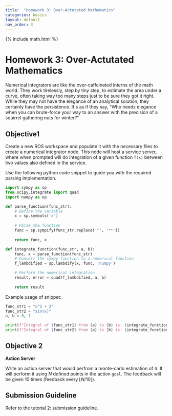 ```yaml
---
title:  "Homework 3: Over-Actutated Mathematics"
categories: basics
layout: default
nav_order: 3
---
```


{% include math.html %}

# Homework 3: Over-Actutated Mathematics

Numerical integrators are like the over-caffeinated interns of the math world. They work tirelessly, step by tiny step, to estimate the area under a curve, often taking way too many steps just to be sure they got it right. While they may not have the elegance of an analytical solution, they certainly have the persistence. It's as if they say, "Who needs elegance when you can brute-force your way to an answer with the precision of a squirrel gathering nuts for winter?"


## Objective1

Create a new ROS workspace and populate it with the necessary files to create a numerical integrator node. This node will host a service server, where when prompted will do integration of a given function `f(x)` between two values also defined in the service. 

Use the following python code snippet to guide you with the required parsing implementation.

```python
import sympy as sp
from scipy.integrate import quad
import numpy as np

def parse_function(func_str):
    # Define the variable
    x = sp.symbols('x')
    
    # Parse the function
    func = sp.sympify(func_str.replace('^', '**'))
    
    return func, x

def integrate_function(func_str, a, b):
    func, x = parse_function(func_str)
    # Convert the sympy function to a numerical function
    f_lambdified = sp.lambdify(x, func, 'numpy')

    # Perform the numerical integration
    result, error = quad(f_lambdified, a, b)
    
    return result

```
Example usage of snippet:
```python
func_str1 = "x^2 + 3"
func_str2 = "sin(x)"
a, b = 0, 1

print(f"Integral of {func_str1} from {a} to {b} is: {integrate_function(func_str1, a, b)}")
print(f"Integral of {func_str2} from {a} to {b} is: {integrate_function(func_str2, a, b)}")
```


## Objective 2

__Action Server__

Write an action server that would perfrom a monte-carlo estimation of $\pi$. It will perform it using $N$ defined points in the action `goal`. The feedback will be given $10$ times (feedback every $\lfloor N/10 \rfloor$).

## Submission Guideline

Refer to the tutorial 2: submission guideline.

